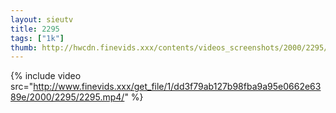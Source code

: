 ```yaml
--- 
layout: sieutv
title: 2295
tags: ["1k"]
thumb: http://hwcdn.finevids.xxx/contents/videos_screenshots/2000/2295/preview.mp4.jpg
---
```

{% include video src="http://www.finevids.xxx/get_file/1/dd3f79ab127b98fba9a95e0662e6389e/2000/2295/2295.mp4/" %} 
